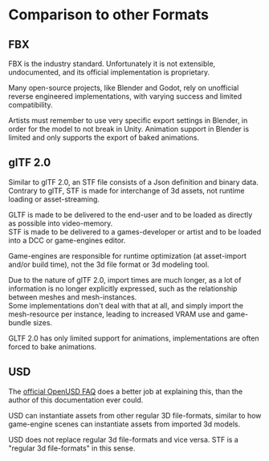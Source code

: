 # Comparison to other Formats

## FBX
FBX is the industry standard. Unfortunately it is not extensible, undocumented, and its official implementation is proprietary.

Many open-source projects, like Blender and Godot, rely on unofficial reverse engineered implementations, with varying success and limited compatibility.

Artists must remember to use very specific export settings in Blender, in order for the model to not break in Unity. Animation support in Blender is limited and only supports the export of baked animations.

## glTF 2.0
Similar to glTF 2.0, an STF file consists of a Json definition and binary data.\
Contrary to glTF, STF is made for interchange of 3d assets, not runtime loading or asset-streaming.

GLTF is made to be delivered to the end-user and to be loaded as directly as possible into video-memory.\
STF is made to be delivered to a games-developer or artist and to be loaded into a DCC or game-engines editor.

Game-engines are responsible for runtime optimization (at asset-import and/or build time), not the 3d file format or 3d modeling tool.

Due to the nature of glTF 2.0, import times are much longer, as a lot of information is no longer explicitly expressed, such as the relationship between meshes and mesh-instances.\
Some implementations don't deal with that at all, and simply import the mesh-resource per instance, leading to increased VRAM use and game-bundle sizes.

GLTF 2.0 has only limited support for animations, implementations are often forced to bake animations.

## USD
The [official OpenUSD FAQ](https://openusd.org/release/usdfaq.html#isn-t-usd-just-another-file-format) does a better job at explaining this, than the author of this documentation ever could.

USD can instantiate assets from other regular 3D file-formats, similar to how game-engine scenes can instantiate assets from imported 3d models.

USD does not replace regular 3d file-formats and vice versa. STF is a "regular 3d file-formats" in this sense.
